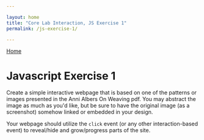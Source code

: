 ```yaml
---

layout: home
title: "Core Lab Interaction, JS Exercise 1"
permalink: /js-exercise-1/

---
```


[Home](/)

# Javascript Exercise 1

Create a simple interactive webpage that is based on one of the patterns or images presented in the Anni Albers On Weaving pdf. You may abstract the image as much as you'd like, but be sure to have the original image (as a screenshot) somehow linked or embedded in your design. 

Your webpage should utilize the `click` event (or any other interaction-based event) to reveal/hide and grow/progress parts of the site. 


